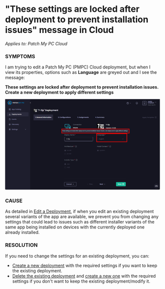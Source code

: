 # "These settings are locked after deployment to prevent installation issues" message in Cloud

_Applies to: Patch My PC Cloud_

### SYMPTOMS

I am trying to edit a Patch My PC (PMPC) Cloud deployment, but when I view its properties, options such as **Language** are greyed out and I see the message:

**These settings are locked after deployment to prevent installation issues. Create a new deployment to apply different settings**

![&#x22;These settings are locked after deployment to prevent installation issues. Create a new deployment to apply different settings&#x22;](/_images/image-(2512).png "&#x22;These settings are locked after deployment to prevent installation issues. Create a new deployment to apply different settings&#x22;")

### CAUSE

As detailed in [Edit a Deployment](../../cloud-deployments/manage-cloud-deployments/edit-a-cloud-deployment.md), if when you edit an existing deployment several variants of the app are available, we prevent you from changing any settings that could lead to issues such as different installer variants of the same app being installed on devices with the currently deployed one already installed.

### RESOLUTION

If you need to change the settings for an existing deployment, you can:

* [Create a new deployment](../../cloud-deployments/deploying-an-app-using-cloud/) with the required settings if you want to keep the existing deployment.
* [Delete the existing deployment](../../cloud-deployments/manage-cloud-deployments/delete-a-cloud-deployment.md) and [create a new one](../../cloud-deployments/deploying-an-app-using-cloud/) with the required settings if you don't want to keep the existing deployment/modify it.
